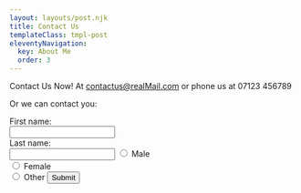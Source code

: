 ```yaml
---
layout: layouts/post.njk
title: Contact Us
templateClass: tmpl-post
eleventyNavigation:
  key: About Me
  order: 3
---
```


Contact Us Now!
At contactus@realMail.com or phone us at 07123 456789

Or we can contact you:

<html lang="en">
<form>
  <label for="fname">First name:</label><br>
  <input type="text" id="fname" name="fname"><br>
  <label for="lname">Last name:</label><br>
  <input type="text" id="lname" name="lname">

  <input type="radio" id="male" name="gender" value="male">
  <label for="male">Male</label><br>
  <input type="radio" id="female" name="gender" value="female">
  <label for="female">Female</label><br>
  <input type="radio" id="other" name="gender" value="other">
  <label for="other">Other</label>

  <input type="submit" value="Submit">

</form>
</html>
